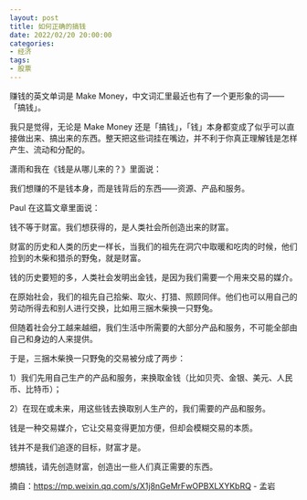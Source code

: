 ```yaml
---
layout: post
title: 如何正确的搞钱
date: 2022/02/20 20:00:00
categories:
- 经济
tags:
- 股票
---
```


赚钱的英文单词是 Make Money，中文词汇里最近也有了一个更形象的词——「搞钱」。

我只是觉得，无论是 Make Money 还是「搞钱」，「钱」本身都变成了似乎可以直接做出来、搞出来的东西。整天把这些词挂在嘴边，并不利于你真正理解钱是怎样产生、流动和分配的。

潇雨和我在《钱是从哪儿来的？》里面说：

我们想赚的不是钱本身，而是钱背后的东西——资源、产品和服务。

Paul 在这篇文章里面说：

钱不等于财富。我们想获得的，是人类社会所创造出来的财富。

财富的历史和人类的历史一样长，当我们的祖先在洞穴中取暖和吃肉的时候，他们捡到的木柴和猎杀的野兔，就是财富。

钱的历史要短的多，人类社会发明出金钱，是因为我们需要一个用来交易的媒介。

在原始社会，我们的祖先自己拾柴、取火、打猎、照顾同伴。他们也可以用自己的劳动所得去和别人进行交换，比如用三捆木柴换一只野兔。

但随着社会分工越来越细，我们生活中所需要的大部分产品和服务，不可能全部由自己和身边的人来提供。

于是，三捆木柴换一只野兔的交易被分成了两步：

1）我们先用自己生产的产品和服务，来换取金钱（比如贝壳、金银、美元、人民币、比特币）；

2）在现在或未来，用这些钱去换取别人生产的，我们需要的产品和服务。

钱是一种交易媒介，它让交易变得更加方便，但却会模糊交易的本质。

钱并不是我们追逐的目标，财富才是。

想搞钱，请先创造财富，创造出一些人们真正需要的东西。

摘自：https://mp.weixin.qq.com/s/X1j8nGeMrFwOPBXLXYKbRQ - 孟岩
